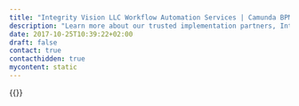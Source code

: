 ```yaml
---
title: "Integrity Vision LLC Workflow Automation Services | Camunda BPM"
description: "Learn more about our trusted implementation partners, Integrity Vision LLC. Camunda is the leader for workflow automation & business process management. Get your 30 day trial today. "
date: 2017-10-25T10:39:22+02:00
draft: false
contact: true
contacthidden: true
mycontent: static
---
```

{{<partner-single
company="Integrity Vision LLC"
type="si"
website="http://www.integrity.com.ua"
countrycode="UA"
city="Kiev"
description="<p>Integrity Vision LLC is a company established by the team of professionals having a long experience of work in system integration complex projects, audit and training in Information Technologies sphere.&nbsp;</p><p>Integrity Vision LLC from the first days of activity has become an official business-partner of the following world manufacturers as:&nbsp;</p><p>IBM Corporation IBM Business Partner&nbsp;<br />Hitachi Data Systems HDS TrueNorth Silver Partner&nbsp;</p><p>The main activity areas:&nbsp;<br />&bull; SOA designing, development, implementation of comlex solutions on the basis of IBM Websphere solutions;&nbsp;<br />&bull; Development and implementation of content control systems on the basis of IBM FileNet solution. Automatization and optimization of business processes on the basis of IBM FileNet Business Process Manager solution;&nbsp;<br />&bull; Designing, supply and implementation of technical devices complexes for provision of business attachments high availability;&nbsp;<br />&bull; Development and implementation of the centralized control back up environment, archiving and data recovery;&nbsp;<br />&bull; Solutions introduction providing monitoring (including forward one), audit and IT-infrastructure analysis;&nbsp;<br />&bull; Implementation of solutions in the field of information protection and network security;&nbsp;<br />&bull; After guarantee support and equipment servicing.&nbsp;</p><p>The main advantages are the combination of a long experience of our team&rsquo;s work in addition to stable and reliable quality of manufacturers.&nbsp;</p><p>Practical experience in similar projects by the company&rsquo;s specialists guarantees high work quality within tight deadlines of implementation.</p>"
siregion="emea"
level="basic"
logo="//images.ctfassets.net/vpidbgnakfvf/1aTSvBKmNoseuycOuAumeK/50aa05d248b134c82feada8d28027218/integrity.png">}}